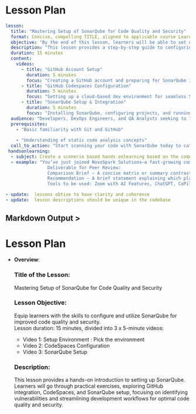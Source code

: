 # Lesson Plan

```yaml
lesson:
  title: "Mastering Setup of SonarQube for Code Quality and Security"
  format: Concise, compelling TITLE, aligned to applicable course Learning Objective
  objective: "By the end of this lesson, learners will be able to set up SonarQube locally and integrate it with GitHub Codespaces to perform automated code quality and security analysis."
  description: "This lesson provides a step-by-step guide to configuring SonarQube for static code analysis, ensuring high code quality and security compliance. Learners will set up a GitHub account, configure Codespaces, and deploy SonarQube to analyze their projects."
  duration: 15 minutes
  content:
    videos:
      - title: "GitHub Account Setup"
        duration: 5 minutes
        focus: "Creating a GitHub account and preparing for SonarQube integration."
      - title: "GitHub Codespaces Configuration"
        duration: 5 minutes
        focus: "Setting up a cloud-based dev environment for seamless SonarQube analysis."
      - title: "SonarQube Setup & Integration"
        duration: 5 minutes
        focus: "Installing SonarQube, configuring projects, and running first code scans."
  audience: "Developers, DevOps Engineers, and QA Analysts seeking to improve code quality."
  prerequisites: 
    - "Basic familiarity with Git and GitHub"
    
    - "Understanding of static code analysis concepts"
  call_to_action: "Start scanning your code with SonarQube today to catch bugs and vulnerabilities early!"
 handsonlearning:
  - subject: Create a scenerio based hands onlearning based on the code base for the learned to be able to apply they learned in the lesson.
  - example: "You’ve just joined NovoSpark Solutions—a fast-growing company determined to streamline hybrid work for teams spread across time zones. You’re tasked with comparing two AI-powered collaboration platforms that promise to boost workflow automation, strengthen communication, and safeguard sensitive data. In this                    exercise, you’ll explore each platform’s usability, security features, and potential ethical or compliance issues. By the end, you’ll recommend the best fit for NovoSpark’s commitment to responsible and inclusive AI use. 
                Deliverable for Peer Review: 
                Comparison Brief – A concise matrix or summary contrasting the platforms on usability, security, and ethical/compliance considerations. 
                Recommendation – A brief statement explaining which platform you’d choose and why, highlighting the balance between innovation, responsibility, and team needs. 
                Tools to be used: Zoom with AI Features, ChatGPT, CoPilot "

- update:  lessons obtive to have clarity and coherence
- update:  lesson descriptions should be unique in the codebase
```

## Markdown Output >

# Lesson Plan

- **Overview**:  
  ### **Title of the Lesson:**  
  Mastering Setup of SonarQube for Code Quality and Security  

  ### **Lesson Objective:**  
  Equip learners with the skills to configure and utilize SonarQube for improved code quality and security.  
  Lesson duration: 15 minutes, divided into 3 x 5-minute videos:  
  - Video 1: Setup Environment : Pick the environment  
  - Video 2: CodeSpaces Configuration  
  - Video 3: SonarQube Setup  

  ### **Description:**  
  This lesson provides a hands-on introduction to setting up SonarQube. Learners will go through practical exercises, exploring GitHub integration, CodeSpaces, and SonarQube setup, focusing on identifying vulnerabilities and streamlining development workflows for optimal code quality and security.
